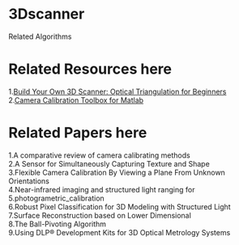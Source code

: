 # 3Dscanner
Related Algorithms

# Related Resources here
1.<a href = "http://mesh.brown.edu/byo3d/">Build Your Own 3D Scanner: Optical Triangulation for Beginners</a></br>
2.<a href = "http://www.vision.caltech.edu/bouguetj/calib_doc/">Camera Calibration Toolbox for Matlab</a></br>

# Related Papers here
1.A comparative review of camera calibrating methods</br>
2.A Sensor for Simultaneously Capturing Texture and Shape</br>
3.Flexible Camera Calibration By Viewing a Plane From Unknown Orientations</br>
4.Near-infrared imaging and structured light ranging for</br>
5.photogrametric_calibration</br>
6.Robust Pixel Classification for 3D Modeling with Structured Light</br>
7.Surface Reconstruction based on Lower Dimensional</br>
8.The Ball-Pivoting Algorithm</br>
9.Using DLP® Development Kits for 3D Optical Metrology Systems</br>
